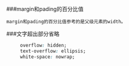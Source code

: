 ###margin和pading的百分比值

    margin和pading的百分比值参考的是父级元素的width。
    
###文字超出部分省略

```css
     overflow: hidden;
     text-overflow: ellipsis;
     white-space: nowrap;
 ```